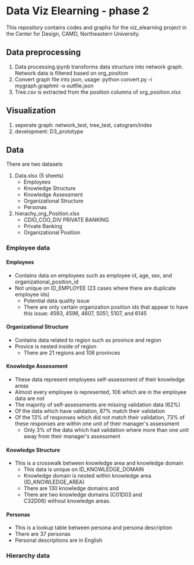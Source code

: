 # Data Viz Elearning - phase 2
This repository contains codes and graphs for the viz_elearning project in the Center for Design, CAMD, Northeastern University.
## Data preprocessing
1. Data processing.ipynb transforms data structure into network graph. Network data is filtered based on org_position
2. Convert graph file into json, usage: python convert.py -i mygraph.graphml -o outfile.json
3. Tree.csv is extracted from the position columns of org_position.xlsx
## Visualization
1. seperate graph: network_test, tree_test, catogram/index
2. development: D3_prototype

## Data

There are two datasets
1. Data.xlsx (5 sheets)
    - Employees
    - Knowledge Structure
    - Knowledge Assessment
    - Organizational Structure
    - Personas
2. hierachy_org_Position.xlsx
    - CDIO_COO_DIV PRIVATE BANKING
    - Private Banking
    - Organizational Position

### Employee data

#### Employees

* Contains data on employees such as employee id, age, sex, and organizational_position_id
* Not unique on ID_EMPLOYEE (23 cases where there are duplicate employee ids)
    - Potential data quality issue
    - There are only certain organization position ids that appear to have this issue: 4593, 4596, 4607, 5051, 5107, and 6145

#### Organizational Structure

* Contains data related to region such as province and region
* Provice is nested inside of region
    - There are 21 regions and 108 provinces

#### Knowledge Assessment

* These data represent employees self-assessment of their knowledge areas
* Almost every employee is represented, 106 which are in the employee data are not
* The majority of self-assessments are missing validation data (62%)
* Of the data which have validation, 87% match their validation
* Of the 13% of responses which did not match their validation, 73% of these responses are within one unit of their manager's assessment
    - Only 3% of the data which had validation where more than one unit away from their manager's assessment

#### Knowledge Structure

* This is a crosswalk between knowledge area and knowledge domain
     - This data is unique on ID_KNOWLEDGE_DOMAIN
     - Knowledge domain is nested within knowledge area (ID_KNOWLEDGE_AREA)
     - There are 130 knowledge domains and 
     - There are two knowledge domains (C01D03 and 	
C32D06) without knowledge areas.

#### Personas

* This is a lookup table between persona and persona description
* There are 37 personas
* Personal descriptions are in English

### Hierarchy data

